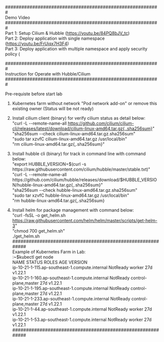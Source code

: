 #########################################################         
Demo Video                  
#########################################################            
Part 1: Setup Cilium & Hubble (https://youtu.be/84PQ8bJV_tc)                  
Part 2: Deploy application with single namespace (https://youtu.be/FrUiqx7H3F4)                  
Part 3: Deploy application with multiple namespace and apply security policy (                  

#########################################################                  
 Instruction for Operate with Hubble/Cilium                                                                                                 
#########################################################

 Pre-requiste before start lab                                                                                                             
 1. Kubernetes farm without network "Pod network add-on" or remove this existing owner (Status will be not ready)                          
                                                                                                                                           
 2. Install cilium client (binary) for verify cilium status as detail below:                                                               
    "curl -L --remote-name-all https://github.com/cilium/cilium-cli/releases/latest/download/cilium-linux-amd64.tar.gz{,.sha256sum}"       
    "sha256sum --check cilium-linux-amd64.tar.gz.sha256sum"                                                                                
    "sudo tar xzvfC cilium-linux-amd64.tar.gz /usr/local/bin"                                                                              
    "rm cilium-linux-amd64.tar.gz{,.sha256sum}"                                                                                            
                                                                                                                                           
 3. Install hubble cli (binary) for track in command line with command below:                                                              
    "export HUBBLE_VERSION=$(curl -s https://raw.githubusercontent.com/cilium/hubble/master/stable.txt)"                                   
    "curl -L --remote-name-all https://github.com/cilium/hubble/releases/download/$HUBBLE_VERSION/hubble-linux-amd64.tar.gz{,.sha256sum}"  
    "sha256sum --check hubble-linux-amd64.tar.gz.sha256sum"                                                                                
    "sudo tar xzvfC hubble-linux-amd64.tar.gz /usr/local/bin"                                                                              
    "rm hubble-linux-amd64.tar.gz{,.sha256sum}                                                                                             
                                                                                                                                           
 4. Install helm for package management with command below:                                                                                
    "curl -fsSL -o get_helm.sh https://raw.githubusercontent.com/helm/helm/master/scripts/get-helm-3"                                      
    "chmod 700 get_helm.sh"                                                                                                                
   ./get_helm.sh                                                                                                                               
###########################################################                  
 Example of Kubernetes Farm in Lab:                                                                
 :~$kubectl get node                                                                                                                       
 NAME                                             STATUS     ROLES                  AGE   VERSION                                          
 ip-10-21-1-115.ap-southeast-1.compute.internal   NotReady   worker                 27d   v1.22.1                                          
 ip-10-21-1-160.ap-southeast-1.compute.internal   NotReady   control-plane,master   27d   v1.22.1                                          
 ip-10-21-1-195.ap-southeast-1.compute.internal   NotReady   control-plane,master   27d   v1.22.1                                          
 ip-10-21-1-233.ap-southeast-1.compute.internal   NotReady   control-plane,master   27d   v1.22.1                                          
 ip-10-21-1-44.ap-southeast-1.compute.internal    NotReady   worker                 27d   v1.22.1                                          
 ip-10-21-1-53.ap-southeast-1.compute.internal    NotReady   worker                 27d   v1.22.1                                          
###########################################################                  
